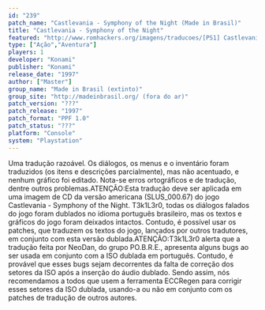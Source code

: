 ```yaml
---
id: "239"
patch_name: "Castlevania - Symphony of the Night (Made in Brasil)"
title: "Castlevania - Symphony of the Night"
featured: "http://www.romhackers.org/imagens/traducoes/[PS1] Castlevania - Symphony of the Night - Made in Brasil - 1.jpg"
type: ["Ação","Aventura"]
players: 1
developer: "Konami"
publisher: "Konami"
release_date: "1997"
author: ["Master"]
group_name: "Made in Brasil (extinto)"
group_site: "http://madeinbrasil.org/ (fora do ar)"
patch_version: "???"
patch_release: "1997"
patch_format: "PPF 1.0"
patch_status: "???"
platform: "Console"
system: "Playstation"
---
```


Uma tradução razoável. Os diálogos, os menus e o inventário foram traduzidos (os itens e descrições parcialmente), mas não acentuado, e nenhum gráfico foi editado. Nota-se erros ortográficos e de tradução, dentre outros problemas.ATENÇÃO:Esta tradução deve ser aplicada em uma imagem de CD da versão americana (SLUS_000.67) do jogo Castlevania - Symphony of the Night. T3k1L3r0, todas os diálogos falados do jogo foram dublados no idioma português brasileiro, mas os textos e gráficos do jogo foram deixados intactos. Contudo, é possível usar os patches, que traduzem os textos do jogo, lançados por outros tradutores, em conjunto com esta versão dublada.ATENÇÃO:T3k1L3r0 alerta que a tradução feita por NeoDan, do grupo PO.B.R.E., apresenta alguns bugs ao ser usada em conjunto com a ISO dublada em português. Contudo, é provável que esses bugs sejam decorrentes da falta de correção dos setores da ISO após a inserção do áudio dublado. Sendo assim, nós recomendamos a todos que usem a ferramenta ECCRegen para corrigir esses setores da ISO dublada, usando-a ou não em conjunto com os patches de tradução de outros autores.
